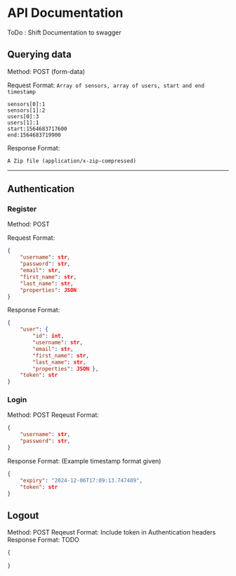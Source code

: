 # API Documentation

ToDo : Shift Documentation to swagger

## Querying data

Method: POST (form-data)

Request Format:
`Array of sensors, array of users, start and end timestamp`
```
sensors[0]:1
sensors[1]:2
users[0]:3
users[1]:1
start:1564683717600
end:1564683719900
```
Response Format:
```
A Zip file (application/x-zip-compressed)
```

---

## Authentication

### Register
Method: POST

Request Format: 
```json
{
	"username": str,
	"password": str,
	"email": str,
	"first_name": str,
	"last_name": str,
	"properties": JSON
}
```
Response Format: 
```json
{
	"user": {
		"id": int,
		"username": str,
		"email": str,
		"first_name": str,
		"last_name": str,
		"properties": JSON },
	"token": str
}
```

### Login
Method: POST
Reqeust Format: 
```json
{
	"username": str,
	"password": str,
}
```
Response Format: (Example timestamp format given)
```json
{
	"expiry": "2024-12-06T17:09:13.747409",
	"token": str
}
```

## Logout
Method: POST
Reqeust Format: Include token in Authentication headers 
Response Format: TODO
```json
{
	
}
```
